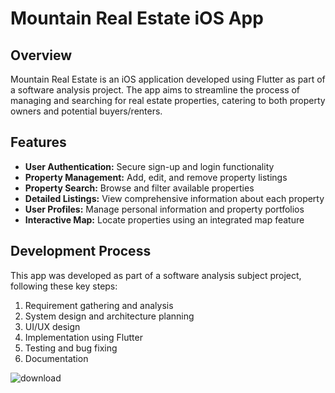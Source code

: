 # Mountain Real Estate iOS App

## Overview

Mountain Real Estate is an iOS application developed using Flutter as part of a software analysis project. The app aims to streamline the process of managing and searching for real estate properties, catering to both property owners and potential buyers/renters.

## Features

- **User Authentication:** Secure sign-up and login functionality
- **Property Management:** Add, edit, and remove property listings
- **Property Search:** Browse and filter available properties
- **Detailed Listings:** View comprehensive information about each property
- **User Profiles:** Manage personal information and property portfolios
- **Interactive Map:** Locate properties using an integrated map feature


## Development Process

This app was developed as part of a software analysis subject project, following these key steps:
1. Requirement gathering and analysis
2. System design and architecture planning
3. UI/UX design
4. Implementation using Flutter
5. Testing and bug fixing
6. Documentation


![download](https://github.com/user-attachments/assets/b8da00cb-dbd7-4409-8625-46e3e2eb1b9d)


